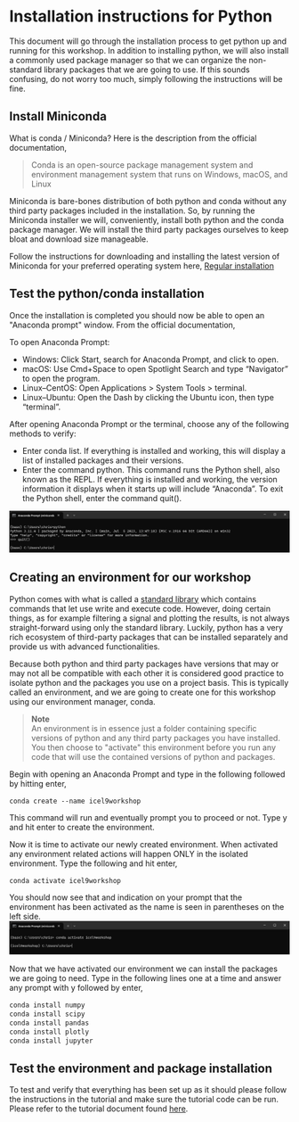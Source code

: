 # Installation instructions for Python

This document will go through the installation process to get python up and running for this workshop. In addition to 
installing python, we will also install a commonly used package manager so that we can organize the non-standard library
packages that we are going to use. If this sounds confusing, do not worry too much, simply following the instructions 
will be fine.


## Install Miniconda
What is conda / Miniconda? Here is the description from the official documentation,
> Conda is an open-source package management system and environment management system that runs on Windows, macOS, and Linux

Miniconda is bare-bones distribution of both python and conda without any third party packages included in the installation.
So, by running the Miniconda installer we will, conveniently, install both python and the conda package manager. We will
install the third party packages ourselves to keep bloat and download size manageable.

Follow the instructions for downloading and installing the latest version of Miniconda for your preferred operating system
here, [Regular installation](https://conda.io/projects/conda/en/stable/user-guide/install/index.html#regular-installation)

## Test the python/conda installation
Once the installation is completed you should now be able to open an "Anaconda prompt" window. From the official 
documentation,

To open Anaconda Prompt:  
- Windows: Click Start, search for Anaconda Prompt, and click to open.
- macOS: Use Cmd+Space to open Spotlight Search and type “Navigator” to open the program.  
- Linux–CentOS: Open Applications > System Tools > terminal.  
- Linux–Ubuntu: Open the Dash by clicking the Ubuntu icon, then type “terminal”.

After opening Anaconda Prompt or the terminal, choose any of the following methods to verify:  
- Enter conda list. If everything is installed and working, this will display a list of installed packages and their versions.  
- Enter the command python. This command runs the Python shell, also known as the REPL. If everything is installed and working, 
the version information it displays when it starts up will include “Anaconda”. To exit the Python shell, enter the 
command quit().

![python and conda install verification](../resources/conda_verify_install.png)

## Creating an environment for our workshop
Python comes with what is called a [standard library](https://docs.python.org/3/library/index.html) which contains 
commands that let use write and execute code. However, doing certain things, as for example filtering a signal and 
plotting the results, is not always straight-forward using only the standard library. Luckily, python has a very rich ecosystem of 
third-party packages that can be installed separately and provide us with advanced functionalities.


Because both python and third party packages have versions that may or may not all be compatible with each other it is
considered good practice to isolate python and the packages you use on a project basis. This is typically called an 
environment, and we are going to create one for this workshop using our environment manager, conda. 
> **Note**  
> An environment is in essence just a folder containing specific versions of python and any third party packages you have 
> installed. You then choose to "activate" this environment before you run any code that will use the contained 
> versions of python and packages.

Begin with opening an Anaconda Prompt and type in the following followed by hitting enter,
```
conda create --name icel9workshop
```

This command will run and eventually prompt you to proceed or not. Type y and hit enter to create the environment. 

Now it is time to activate our newly created environment. When activated any environment related actions will happen ONLY
in the isolated environment. Type the following and hit enter,
````
conda activate icel9workshop
````

You should now see that and indication on your prompt that the environment has been activated as the name is seen in 
parentheses on the left side. ![conda activate environment prompt](../resources/conda-_activate_prompt.png)

Now that we have activated our environment we can install the packages we are going to need. Type in the following lines 
one at a time and answer any prompt with y followed by enter,
```
conda install numpy
conda install scipy
conda install pandas
conda install plotly
conda install jupyter
```

## Test the environment and package installation
To test and verify that everything has been set up as it should please follow the instructions in the tutorial and
make sure the tutorial code can be run.
Please refer to the tutorial document found [here](./tutorial.md).
